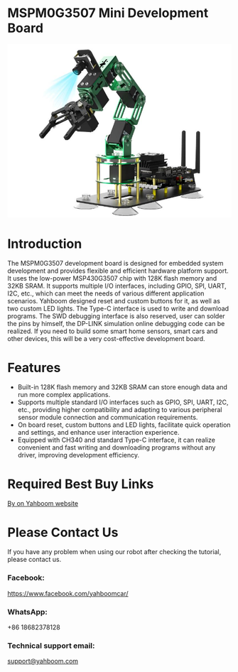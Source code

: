 # MSPM0G3507 Mini Development Board
![](https://github.com/YahboomTechnology/dofbot-jetson_nano/blob/master/DOFBOT.jpg)
# Introduction
The MSPM0G3507 development board is designed for embedded system development and provides flexible and efficient hardware platform support. It uses the low-power MSP430G3507 chip with 128K flash memory and 32KB SRAM. It supports multiple I/O interfaces, including GPIO, SPI, UART, I2C, etc., which can meet the needs of various different application scenarios. Yahboom designed reset and custom buttons for it, as well as two custom LED lights. The Type-C interface is used to write and download programs. The SWD debugging interface is also reserved, user can solder the pins by himself, the DP-LINK simulation online debugging code can be realized. If you need to build some smart home sensors, smart cars and other devices, this will be a very cost-effective development board.

# Features
* Built-in 128K flash memory and 32KB SRAM can store enough data and run more complex applications.
* Supports multiple standard I/O interfaces such as GPIO, SPI, UART, I2C, etc., providing higher compatibility and adapting to various peripheral sensor module connection and communication requirements.
* On board reset, custom buttons and LED lights, facilitate quick operation and settings, and enhance user interaction experience.
* Equipped with CH340 and standard Type-C interface, it can realize convenient and fast writing and downloading programs without any driver, improving development efficiency.


# Required Best Buy Links
[By on Yahboom website](https://category.yahboom.net/products/mspm0g3507)


# Please Contact Us
If you have any problem when using our robot after checking the tutorial, please contact us.

### Facebook: 
https://www.facebook.com/yahboomcar/ 
  

### WhatsApp:
+86 18682378128

### Technical support email: 
support@yahboom.com

